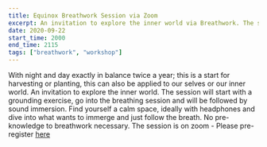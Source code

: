 ```yaml
---
title: Equinox Breathwork Session via Zoom
excerpt: An invitation to explore the inner world via Breathwork. The session will start with a grounding exercise, go into the breathing session and will be followed by sound immersion. Find yourself a calm space, ideally with headphones and dive into what wants to immerge and just follow the breath. No pre-knowledge to breathwork necessary.The session is via Zoom, registration via link in body.
date: 2020-09-22
start_time: 2000
end_time: 2115
tags: ["breathwork", "workshop"]
---
```


With night and day exactly in balance twice a year; this is a start for harvesting or planting, this can also be applied to our selves or our inner world. An invitation to explore the inner world. The session will start with a grounding exercise, go into the breathing session and will be followed by sound immersion. Find yourself a calm space, ideally with headphones and dive into what wants to immerge and just follow the breath. No pre-knowledge to breathwork necessary. The session is on zoom - Please pre-register [here](https://us02web.zoom.us/meeting/register/tZAtdeihpzorGtRvHSzlnU0qDj5JcaP-fndc)
